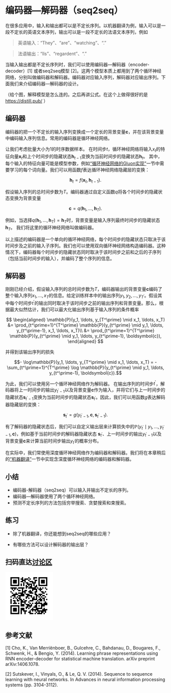 # 编码器—解码器（seq2seq）

在很多应用中，输入和输出都可以是不定长序列。以机器翻译为例，输入可以是一段不定长的英语文本序列，输出可以是一段不定长的法语文本序列，例如

> 英语输入：“They”、“are”、“watching”、“.”

> 法语输出：“Ils”、“regardent”、“.”

当输入输出都是不定长序列时，我们可以使用编码器—解码器（encoder-decoder）[1] 或者seq2seq模型 [2]。这两个模型本质上都用到了两个循环神经网络，分别叫做编码器和解码器。编码器对应输入序列，解码器对应输出序列。下面我们来介绍编码器—解码器的设计。

（给个图，解释模型是怎么连的。之后再讲公式。在这个上做得很好的是 https://distill.pub/ ）

## 编码器

编码器的把一个不定长的输入序列变换成一个定长的背景变量$\boldsymbol{c}$，并在该背景变量中编码输入序列信息。常用的编码器是循环神经网络。

让我们考虑批量大小为1的时序数据样本。
在时间步$t$，循环神经网络将输入$x_t$的特征向量$\boldsymbol{x}_t$和上个时间步的隐藏状态$\boldsymbol{h}_{t-1}$变换为当前时间步的隐藏状态$\boldsymbol{h}_t$。
其中，每个输入的特征向量可能是模型参数，例如[“循环神经网络的Gluon实现”](../chapter_recurrent-neural-networks/rnn-gluon.md)一节中需要学习的每个词向量。我们可以用函数$f$表达循环神经网络隐藏层的变换：

$$\boldsymbol{h}_t = f(\boldsymbol{x}_t, \boldsymbol{h}_{t-1}). $$

假设输入序列的总时间步数为$T$。编码器通过自定义函数$q$将各个时间步的隐藏状态变换为背景变量

$$\boldsymbol{c} =  q(\boldsymbol{h}_1, \ldots, \boldsymbol{h}_T).$$

例如，当选择$q(\boldsymbol{h}_1, \ldots, \boldsymbol{h}_T) = \boldsymbol{h}_T$时，背景变量是输入序列最终时间步的隐藏状态$\boldsymbol{h}_T$。
我们将这里的循环神经网络叫做编码器。

以上描述的编码器是一个单向的循环神经网络，每个时间步的隐藏状态只取决于该时间步及之前的输入子序列。我们也可以使用双向循环神经网络构造编码器。这种情况下，编码器每个时间步的隐藏状态同时取决于该时间步之前和之后的子序列（包括当前时间步的输入），并编码了整个序列的信息。



## 解码器

刚刚已经介绍，假设输入序列的总时间步数为$T$，编码器输出的背景变量$\boldsymbol{c}$编码了整个输入序列$x_1, \ldots, x_T$的信息。给定训练样本中的输出序列$y_1, y_2, \ldots, y_{T^\prime}$。假设其中每个时间步$t^\prime$的输出同时取决于该时间步之前的输出序列和背景变量。那么，根据最大似然估计，我们可以最大化输出序列基于输入序列的条件概率

$$
\begin{aligned}
\mathbb{P}(y_1, \ldots, y_{T^\prime} \mid x_1, \ldots, x_T)
&= \prod_{t^\prime=1}^{T^\prime} \mathbb{P}(y_{t^\prime} \mid y_1, \ldots, y_{t^\prime-1}, x_1, \ldots, x_T)\\
&= \prod_{t^\prime=1}^{T^\prime} \mathbb{P}(y_{t^\prime} \mid y_1, \ldots, y_{t^\prime-1}, \boldsymbol{c}),
\end{aligned}
$$


并得到该输出序列的损失

$$- \log\mathbb{P}(y_1, \ldots, y_{T^\prime} \mid x_1, \ldots, x_T) = -\sum_{t^\prime=1}^{T^\prime} \log \mathbb{P}(y_{t^\prime} \mid y_1, \ldots, y_{t^\prime-1}, \boldsymbol{c}).$$

为此，我们可以使用另一个循环神经网络作为解码器。
在输出序列的时间步$t^\prime$，解码器将上一时间步的输出$y_{t^\prime-1}$以及背景变量$\boldsymbol{c}$作为输入，并将它们与上一时间步的隐藏状态$\boldsymbol{s}_{t^\prime-1}$变换为当前时间步的隐藏状态$\boldsymbol{s}_{t^\prime}$。因此，我们可以用函数$g$表达解码器隐藏层的变换：

$$\boldsymbol{s}_{t^\prime} = g(y_{t^\prime-1}, \boldsymbol{c}, \boldsymbol{s}_{t^\prime-1}).$$

有了解码器的隐藏状态后，我们可以自定义输出层来计算损失中的$\mathbb{P}(y_{t^\prime} \mid y_1, \ldots, y_{t^\prime-1}, \boldsymbol{c})$，例如基于当前时间步的解码器隐藏状态 $\boldsymbol{s}_{t^\prime}$、上一时间步的输出$y_{t^\prime-1}$以及背景变量$\boldsymbol{c}$来计算当前时间步输出$y_{t^\prime}$的概率分布。

在实际中，我们常使用深度循环神经网络作为编码器和解码器。我们将在本章稍后的[“机器翻译”](machine-translation.md)一节中实现含深度循环神经网络的编码器和解码器。


## 小结

* 编码器-解码器（seq2seq）可以输入并输出不定长的序列。
* 编码器—解码器使用了两个循环神经网络。
* 预测不定长序列的方法包括穷举搜索、贪婪搜索和束搜索。


## 练习

* 除了机器翻译，你还能想到seq2seq的哪些应用？

* 有哪些方法可以设计解码器的输出层？


## 扫码直达[讨论区](https://discuss.gluon.ai/t/topic/4523)

![](../img/qr_seq2seq.svg)


## 参考文献

[1] Cho, K., Van Merriënboer, B., Gulcehre, C., Bahdanau, D., Bougares, F., Schwenk, H., & Bengio, Y. (2014). Learning phrase representations using RNN encoder-decoder for statistical machine translation. arXiv preprint arXiv:1406.1078.

[2] Sutskever, I., Vinyals, O., & Le, Q. V. (2014). Sequence to sequence learning with neural networks. In Advances in neural information processing systems (pp. 3104-3112).

